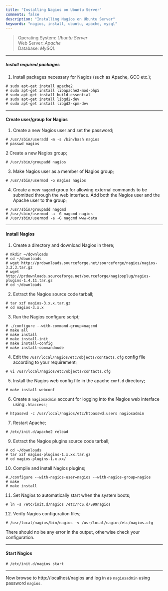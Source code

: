 ```yaml
---
title: "Installing Nagios on Ubuntu Server"
comments: false
description: "Installing Nagios on Ubuntu Server"
keywords: "nagios, install, ubuntu, apache, mysql"
---
```

> Operating System: _Ubuntu Server_  
> Web Server: _Apache_  
> Database: _MySQL_  

___

##### Install required packages

1. Install packages necessary for Nagios (such as Apache, GCC etc.);
```
# sudo apt-get install apache2
# sudo apt-get install libapache2-mod-php5
# sudo apt-get install build-essential
# sudo apt-get install libgd2-dev
# sudo apt-get install libgd2-xpm-dev
```

___

#### Create user/group for Nagios

1. Create a new Nagios user and set the password;
```
# /usr/sbin/useradd -m -s /bin/bash nagios
# passwd nagios
```

2 Create a new Nagios group;
```
# /usr/sbin/groupadd nagios
```

3. Make Nagios user as a member of Nagios group;
```
# /usr/sbin/usermod -G nagios nagios
```

4. Create a new `nagcmd` group for allowing external commands to be submitted through the web interface. Add both the Nagios user and the Apache user to the group;
```
# /usr/sbin/groupadd nagcmd
# /usr/sbin/usermod -a -G nagcmd nagios
# /usr/sbin/usermod -a -G nagcmd www-data
```

___

#### Install Nagios

1. Create a directory and download Nagios in there;
```
# mkdir ~/downloads
# cd ~/downloads
# wget http://prdownloads.sourceforge.net/sourceforge/nagios/nagios-3.2.3.tar.gz
# wget http://prdownloads.sourceforge.net/sourceforge/nagiosplug/nagios-plugins-1.4.11.tar.gz
# cd ~/downloads
```

2. Extract the Nagios source code tarball;
```
# tar xzf nagios-3.x.x.tar.gz
# cd nagios-3.x.x
```

3. Run the Nagios configure script;
```
# ./configure --with-command-group=nagcmd
# make all
# make install
# make install-init
# make install-config
# make install-commandmode
```

4. Edit the `/usr/local/nagios/etc/objects/contacts.cfg` config file according to your requirement;
```
# vi /usr/local/nagios/etc/objects/contacts.cfg
```

5. Install the Nagios web config file in the apache `conf.d` directory;
```
# make install-webconf
```
6. Create a `nagiosadmin` account for logging into the Nagios web interface using `.htaccess`;
```
# htpasswd -c /usr/local/nagios/etc/htpasswd.users nagiosadmin
```

7. Restart Apache;
```
# /etc/init.d/apache2 reload
```

9. Extract the Nagios plugins source code tarball;
```
# cd ~/downloads
# tar xzf nagios-plugins-1.x.xx.tar.gz
# cd nagios-plugins-1.x.xx/
```

10. Compile and install Nagios plugins;
```
#./configure --with-nagios-user=nagios --with-nagios-group=nagios
# make
# make install
```

11. Set Nagios to automatically start when the system boots;
```
# ln -s /etc/init.d/nagios /etc/rcS.d/S99nagios
```

12. Verify Nagios configuration files;
```
# /usr/local/nagios/bin/nagios -v /usr/local/nagios/etc/nagios.cfg
```

There should no be any error in the output, otherwise check your configuration.

___


#### Start Nagios

```
# /etc/init.d/nagios start
```

___


Now browse to http://localhost/nagios and log in as `nagiosadmin` using password `nagios`.
